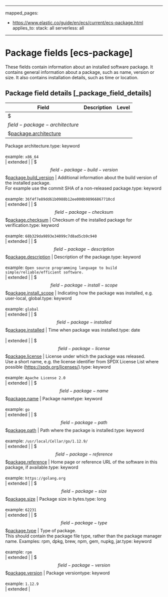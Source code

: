 <!-- This file is automatically generated. Don't edit it manually! -->
---
mapped_pages:
  - https://www.elastic.co/guide/en/ecs/current/ecs-package.html
applies_to:
  stack: all
  serverless: all
---

# Package fields [ecs-package]

These fields contain information about an installed software package. It contains general information about a package, such as name, version or size. It also contains installation details, such as time or location.

## Package field details [_package_field_details]

| Field | Description | Level |
| --- | --- | --- |
| $$$field-package-architecture$$$[package.architecture](#field-package-architecture) |
Package architecture.type: keyword<br><br>
example: `x86_64`<br> | extended |
| $$$field-package-build-version$$$[package.build_version](#field-package-build-version) |
Additional information about the build version of the installed package.<br>For example use the commit SHA of a non-released package.type: keyword<br><br>
example: `36f4f7e89dd61b0988b12ee000b98966867710cd`<br> | extended |
| $$$field-package-checksum$$$[package.checksum](#field-package-checksum) |
Checksum of the installed package for verification.type: keyword<br><br>
example: `68b329da9893e34099c7d8ad5cb9c940`<br> | extended |
| $$$field-package-description$$$[package.description](#field-package-description) |
Description of the package.type: keyword<br><br>
example: `Open source programming language to build simple/reliable/efficient software.`<br> | extended |
| $$$field-package-install-scope$$$[package.install_scope](#field-package-install-scope) |
Indicating how the package was installed, e.g. user-local, global.type: keyword<br><br>
example: `global`<br> | extended |
| $$$field-package-installed$$$[package.installed](#field-package-installed) |
Time when package was installed.type: date<br><br>
 | extended |
| $$$field-package-license$$$[package.license](#field-package-license) |
License under which the package was released.<br>Use a short name, e.g. the license identifier from SPDX License List where possible (https://spdx.org/licenses/).type: keyword<br><br>
example: `Apache License 2.0`<br> | extended |
| $$$field-package-name$$$[package.name](#field-package-name) |
Package nametype: keyword<br><br>
example: `go`<br> | extended |
| $$$field-package-path$$$[package.path](#field-package-path) |
Path where the package is installed.type: keyword<br><br>
example: `/usr/local/Cellar/go/1.12.9/`<br> | extended |
| $$$field-package-reference$$$[package.reference](#field-package-reference) |
Home page or reference URL of the software in this package, if available.type: keyword<br><br>
example: `https://golang.org`<br> | extended |
| $$$field-package-size$$$[package.size](#field-package-size) |
Package size in bytes.type: long<br><br>
example: `62231`<br> | extended |
| $$$field-package-type$$$[package.type](#field-package-type) |
Type of package.<br>This should contain the package file type, rather than the package manager name. Examples: rpm, dpkg, brew, npm, gem, nupkg, jar.type: keyword<br><br>
example: `rpm`<br> | extended |
| $$$field-package-version$$$[package.version](#field-package-version) |
Package versiontype: keyword<br><br>
example: `1.12.9`<br> | extended |


